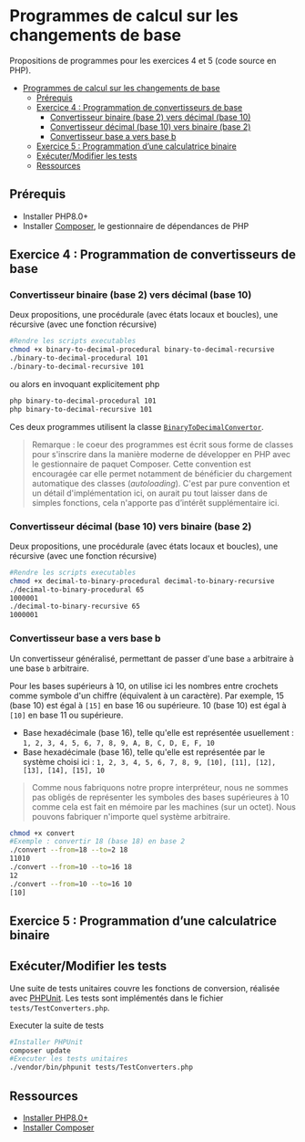 # Programmes de calcul sur les changements de base

Propositions de programmes pour les exercices 4 et 5 (code source en PHP).

- [Programmes de calcul sur les changements de base](#programmes-de-calcul-sur-les-changements-de-base)
  - [Prérequis](#prérequis)
  - [Exercice 4 : Programmation de convertisseurs de base](#exercice-4--programmation-de-convertisseurs-de-base)
    - [Convertisseur binaire (base 2) vers décimal (base 10)](#convertisseur-binaire-base-2-vers-décimal-base-10)
    - [Convertisseur décimal (base 10) vers binaire (base 2)](#convertisseur-décimal-base-10-vers-binaire-base-2)
    - [Convertisseur base a vers base b](#convertisseur-base-a-vers-base-b)
  - [Exercice 5 : Programmation d’une calculatrice binaire](#exercice-5--programmation-dune-calculatrice-binaire)
  - [Exécuter/Modifier les tests](#exécutermodifier-les-tests)
  - [Ressources](#ressources)


## Prérequis

- Installer PHP8.0+
- Installer [Composer](https://getcomposer.org/), le gestionnaire de dépendances de PHP

## Exercice 4 : Programmation de convertisseurs de base

### Convertisseur binaire (base 2) vers décimal (base 10)

Deux propositions, une procédurale (avec états locaux et boucles), une récursive (avec une fonction récursive)

~~~bash
#Rendre les scripts executables
chmod +x binary-to-decimal-procedural binary-to-decimal-recursive
./binary-to-decimal-procedural 101
./binary-to-decimal-recursive 101
~~~

ou alors en invoquant explicitement php

~~~bash
php binary-to-decimal-procedural 101
php binary-to-decimal-recursive 101
~~~

Ces deux programmes utilisent la classe [`BinaryToDecimalConvertor`](./src/BinaryToDecimalConvertor.php).

> Remarque : le coeur des programmes est écrit sous forme de classes pour s'inscrire dans la manière moderne de développer en PHP avec le gestionnaire de paquet Composer. Cette convention est encouragée car elle permet notamment de bénéficier du chargement automatique des classes (*autoloading*). C'est par pure convention et un détail d'implémentation ici, on aurait pu tout laisser dans de simples fonctions, cela n'apporte pas d’intérêt supplémentaire ici.

### Convertisseur décimal (base 10) vers binaire (base 2)

Deux propositions, une procédurale (avec états locaux et boucles), une récursive (avec une fonction récursive)

~~~bash
#Rendre les scripts executables
chmod +x decimal-to-binary-procedural decimal-to-binary-recursive
./decimal-to-binary-procedural 65
1000001
./decimal-to-binary-recursive 65
1000001
~~~

### Convertisseur base a vers base b

Un convertisseur généralisé, permettant de passer d'une base `a` arbitraire à une base `b` arbitraire.

Pour les bases supérieurs à 10, on utilise ici les nombres entre crochets comme symbole d'un chiffre (équivalent à un caractère). Par exemple, 15 (base 10) est égal à `[15]` en base 16 ou supérieure. 10 (base 10) est égal à `[10]` en base 11 ou supérieure. 

- Base hexadécimale (base 16), telle qu'elle est représentée usuellement : `1, 2, 3, 4, 5, 6, 7, 8, 9, A, B, C, D, E, F, 10`
- Base hexadécimale (base 16), telle qu'elle est représentée par le système choisi ici : `1, 2, 3, 4, 5, 6, 7, 8, 9, [10], [11], [12], [13], [14], [15], 10`

> Comme nous fabriquons notre propre interpréteur, nous ne sommes pas obligés de représenter les symboles des bases supérieures à 10 comme cela est fait en mémoire par les machines (sur un octet). Nous pouvons fabriquer n'importe quel système arbitraire.

~~~bash
chmod +x convert
#Exemple : convertir 18 (base 18) en base 2
./convert --from=18 --to=2 18
11010
./convert --from=10 --to=16 18
12
./convert --from=10 --to=16 10
[10]
~~~

## Exercice 5 : Programmation d’une calculatrice binaire

## Exécuter/Modifier les tests

Une suite de tests unitaires couvre les fonctions de conversion, réalisée avec [PHPUnit](https://docs.phpunit.de/en/10.5/index.html). Les tests sont implémentés dans le fichier `tests/TestConverters.php`.

Executer la suite de tests

~~~bash
#Installer PHPUnit
composer update
#Executer les tests unitaires
./vendor/bin/phpunit tests/TestConverters.php
~~~

## Ressources

- [Installer PHP8.0+](https://www.php.net/manual/fr/install.php)
- [Installer Composer](https://getcomposer.org/download/)